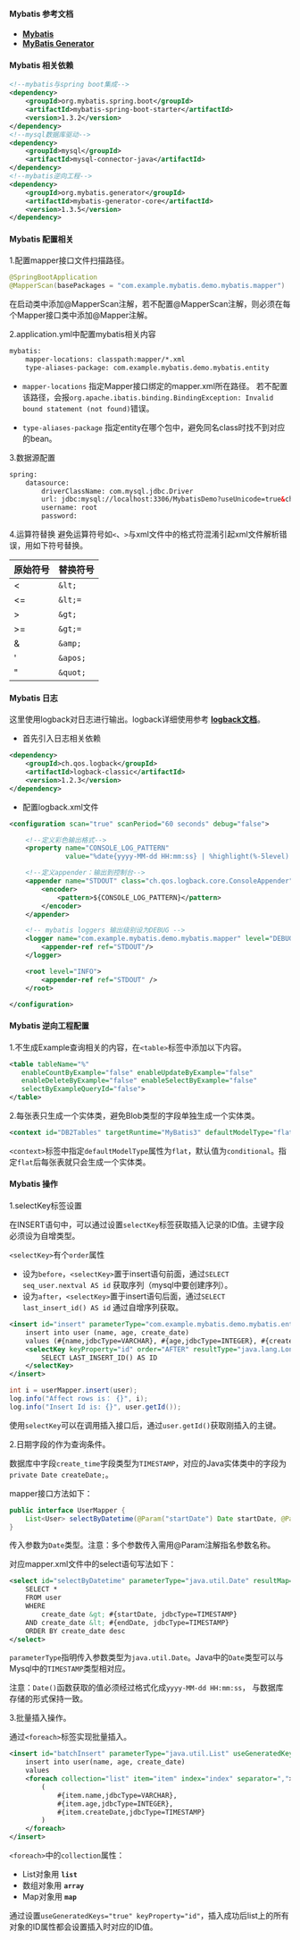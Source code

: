 #### Mybatis 参考文档

* **[Mybatis](http://www.mybatis.org/mybatis-3/)**
* **[MyBatis Generator](http://www.mybatis.org/generator/)**

#### Mybatis 相关依赖
```xml
<!--mybatis与spring boot集成-->
<dependency>
    <groupId>org.mybatis.spring.boot</groupId>
    <artifactId>mybatis-spring-boot-starter</artifactId>
    <version>1.3.2</version>
</dependency>
<!--mysql数据库驱动-->
<dependency>
    <groupId>mysql</groupId>
    <artifactId>mysql-connector-java</artifactId>
</dependency>
<!--mybatis逆向工程-->
<dependency>
    <groupId>org.mybatis.generator</groupId>
    <artifactId>mybatis-generator-core</artifactId>
    <version>1.3.5</version>
</dependency>
```

#### Mybatis 配置相关
1.配置mapper接口文件扫描路径。
```java
@SpringBootApplication
@MapperScan(basePackages = "com.example.mybatis.demo.mybatis.mapper")
```
在启动类中添加@MapperScan注解，若不配置@MapperScan注解，则必须在每个Mapper接口类中添加@Mapper注解。

2.application.yml中配置mybatis相关内容
```xml
mybatis:
    mapper-locations: classpath:mapper/*.xml
    type-aliases-package: com.example.mybatis.demo.mybatis.entity
```
* `mapper-locations` 指定Mapper接口绑定的mapper.xml所在路径。
若不配置该路径，会报`org.apache.ibatis.binding.BindingException: Invalid bound statement (not found)`错误。

* `type-aliases-package` 指定entity在哪个包中，避免同名class时找不到对应的bean。

3.数据源配置
```xml
spring:
    datasource:
        driverClassName: com.mysql.jdbc.Driver
        url: jdbc:mysql://localhost:3306/MybatisDemo?useUnicode=true&characterEncoding=utf-8
        username: root
        password:
```

4.运算符替换
避免运算符号如`<`、`>`与xml文件中的格式符混淆引起xml文件解析错误，用如下符号替换。

| 原始符号 | 替换符号 | 
| ------ | ------ | 
| < | `&lt;` |
| <= | `&lt;=` |
| > | `&gt;` |
| >= | `&gt;=` |
| & | `&amp;` |
| ' | `&apos;` |
| " | `&quot;` |


#### Mybatis 日志
这里使用logback对日志进行输出。logback详细使用参考 **[logback文档](https://logback.qos.ch/manual/index.html)**。

* 首先引入日志相关依赖
```xml
<dependency>
    <groupId>ch.qos.logback</groupId>
    <artifactId>logback-classic</artifactId>
    <version>1.2.3</version>
</dependency>
```

* 配置logback.xml文件
```xml
<configuration scan="true" scanPeriod="60 seconds" debug="false">

    <!--定义彩色输出格式-->
    <property name="CONSOLE_LOG_PATTERN"
              value="%date{yyyy-MM-dd HH:mm:ss} | %highlight(%-5level) | %boldYellow(%thread) | %green(%logger) | %msg%n"/>

    <!--定义appender：输出到控制台-->
    <appender name="STDOUT" class="ch.qos.logback.core.ConsoleAppender">
        <encoder>
            <pattern>${CONSOLE_LOG_PATTERN}</pattern>
        </encoder>
    </appender>

    <!-- mybatis loggers 输出级别设为DEBUG -->
    <logger name="com.example.mybatis.demo.mybatis.mapper" level="DEBUG" additivity="false">
        <appender-ref ref="STDOUT"/>
    </logger>

    <root level="INFO">
        <appender-ref ref="STDOUT" />
    </root>

</configuration>
```

#### Mybatis 逆向工程配置

1.不生成Example查询相关的内容，在`<table>`标签中添加以下内容。

```xml
<table tableName="%"
   enableCountByExample="false" enableUpdateByExample="false"
   enableDeleteByExample="false" enableSelectByExample="false"
   selectByExampleQueryId="false">
</table>
```

2.每张表只生成一个实体类，避免Blob类型的字段单独生成一个实体类。
```xml
<context id="DB2Tables" targetRuntime="MyBatis3" defaultModelType="flat"></context>
```
`<context>`标签中指定`defaultModelType`属性为`flat`，默认值为`conditional`。指定`flat`后每张表就只会生成一个实体类。


#### Mybatis 操作

1.selectKey标签设置

在INSERT语句中，可以通过设置`selectKey`标签获取插入记录的ID值。主键字段必须设为自增类型。

`<selectKey>`有个`order`属性
* 设为`before`，`<selectKey>`置于insert语句前面，通过`SELECT seq_user.nextval AS id` 获取序列（mysql中要创建序列）。
* 设为`after`，`<selectKey>`置于insert语句后面，通过`SELECT last_insert_id() AS id` 通过自增序列获取。

```xml
<insert id="insert" parameterType="com.example.mybatis.demo.mybatis.entity.User">
    insert into user (name, age, create_date)
    values (#{name,jdbcType=VARCHAR}, #{age,jdbcType=INTEGER}, #{createDate,jdbcType=TIMESTAMP})
    <selectKey keyProperty="id" order="AFTER" resultType="java.lang.Long">
        SELECT LAST_INSERT_ID() AS ID
    </selectKey>
</insert>
```

```java
int i = userMapper.insert(user);
log.info("Affect rows is： {}", i);
log.info("Insert Id is: {}", user.getId());
```
使用`selectKey`可以在调用插入接口后，通过`user.getId()`获取刚插入的主键。


2.日期字段的作为查询条件。

数据库中字段`create_time`字段类型为`TIMESTAMP`，对应的Java实体类中的字段为 `private Date createDate;`。

mapper接口方法如下：
```java
public interface UserMapper {
    List<User> selectByDatetime(@Param("startDate") Date startDate, @Param("endDate") Date endDate);
}
```
传入参数为`Date`类型。注意：多个参数传入需用@Param注解指名参数名称。

对应mapper.xml文件中的select语句写法如下：
```xml
<select id="selectByDatetime" parameterType="java.util.Date" resultMap="BaseResultMap">
    SELECT *
    FROM user
    WHERE
        create_date &gt; #{startDate, jdbcType=TIMESTAMP}
    AND create_date &lt; #{endDate, jdbcType=TIMESTAMP}
    ORDER BY create_date desc
</select>
```
`parameterType`指明传入参数类型为`java.util.Date`。Java中的`Date`类型可以与Mysql中的`TIMESTAMP`类型相对应。

注意：`Date()`函数获取的值必须经过格式化成`yyyy-MM-dd HH:mm:ss`， 与数据库存储的形式保持一致。


3.批量插入操作。

通过`<foreach>`标签实现批量插入。

```xml
<insert id="batchInsert" parameterType="java.util.List" useGeneratedKeys="true" keyProperty="id">
    insert into user(name, age, create_date)
    values
    <foreach collection="list" item="item" index="index" separator=",">
        (
            #{item.name,jdbcType=VARCHAR},
            #{item.age,jdbcType=INTEGER},
            #{item.createDate,jdbcType=TIMESTAMP}
        )
    </foreach>
</insert>
```
`<foreach>`中的`collection`属性：
* List对象用 **`list`**
* 数组对象用 **`array`**
* Map对象用 **`map`**

通过设置`useGeneratedKeys="true" keyProperty="id"`，插入成功后list上的所有对象的ID属性都会设置插入时对应的ID值。